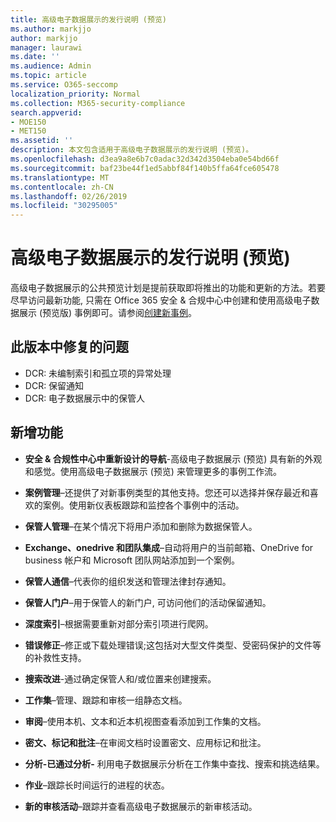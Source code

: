 ```yaml
---
title: 高级电子数据展示的发行说明 (预览)
ms.author: markjjo
author: markjjo
manager: laurawi
ms.date: ''
ms.audience: Admin
ms.topic: article
ms.service: O365-seccomp
localization_priority: Normal
ms.collection: M365-security-compliance
search.appverid:
- MOE150
- MET150
ms.assetid: ''
description: 本文包含适用于高级电子数据展示的发行说明 (预览)。
ms.openlocfilehash: d3ea9a8e6b7c0adac32d342d3504eba0e54bd66f
ms.sourcegitcommit: baf23be44f1ed5abbf84f140b5ffa64fce605478
ms.translationtype: MT
ms.contentlocale: zh-CN
ms.lasthandoff: 02/26/2019
ms.locfileid: "30295005"
---
```

# <a name="release-notes-for-advanced-ediscovery-preview"></a>高级电子数据展示的发行说明 (预览)

高级电子数据展示的公共预览计划是提前获取即将推出的功能和更新的方法。若要尽早访问最新功能, 只需在 Office 365 安全 & 合规中心中创建和使用高级电子数据展示 (预览版) 事例即可。请参阅[创建新事例](create-new-ediscovery-case.md)。

## <a name="issues-fixed-in-this-release"></a>此版本中修复的问题

- DCR: 未编制索引和孤立项的异常处理
- DCR: 保留通知
- DCR: 电子数据展示中的保管人

## <a name="whats-new"></a>新增功能

- **安全 & 合规性中心中重新设计的导航**-高级电子数据展示 (预览) 具有新的外观和感觉。使用高级电子数据展示 (预览) 来管理更多的事例工作流。

- **案例管理**–还提供了对新事例类型的其他支持。您还可以选择并保存最近和喜欢的案例。使用新仪表板跟踪和监控各个事例中的活动。

- **保管人管理**–在某个情况下将用户添加和删除为数据保管人。

- **Exchange、onedrive 和团队集成**–自动将用户的当前邮箱、OneDrive for business 帐户和 Microsoft 团队网站添加到一个案例。 

- **保管人通信**–代表你的组织发送和管理法律封存通知。

- **保管人门户**–用于保管人的新门户, 可访问他们的活动保留通知。

- **深度索引**–根据需要重新对部分索引项进行爬网。

- **错误修正**–修正或下载处理错误;这包括对大型文件类型、受密码保护的文件等的补救性支持。 

- **搜索改进**-通过确定保管人和/或位置来创建搜索。

- **工作集**–管理、跟踪和审核一组静态文档。

- **审阅**–使用本机、文本和近本机视图查看添加到工作集的文档。

- **密文、标记和批注**–在审阅文档时设置密文、应用标记和批注。
  
- **分析-已通过分析-** 利用电子数据展示分析在工作集中查找、搜索和挑选结果。

- **作业**–跟踪长时间运行的进程的状态。

- **新的审核活动**–跟踪并查看高级电子数据展示的新审核活动。
